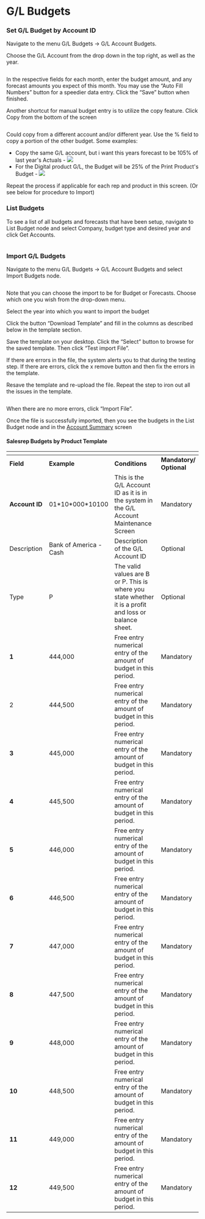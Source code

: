 # G/L Budgets

### Set G/L Budget by Account ID

Navigate to the menu G/L Budgets -> G/L Account Budgets.

Choose the G/L Account from the drop down in the top right, as well as the year.

<figure><img src="../../.gitbook/assets/image (1096).png" alt=""><figcaption></figcaption></figure>

In the respective fields for each month, enter the budget amount, and any forecast amounts you expect of this month. You may use the “Auto Fill Numbers” button for a speedier data entry. Click the “Save” button when finished.

Another shortcut for manual budget entry is to utilize the copy feature. Click Copy from the bottom of the screen

<figure><img src="../../.gitbook/assets/image (906).png" alt=""><figcaption></figcaption></figure>

Could copy from a different account and/or different year. Use the % field to copy a portion of the other budget. Some examples:

* Copy the same G/L account, but i want this years forecast to be 105% of last year's Actuals - ![](<../../.gitbook/assets/image (152).png>)
* For the Digital product G/L, the Budget will be 25% of the Print Product's Budget - ![](<../../.gitbook/assets/image (1506).png>)

Repeat the process if applicable for each rep and product in this screen. (Or see below for procedure to Import)

### List Budgets <a href="#_toc78201764" id="_toc78201764"></a>

To see a list of all budgets and forecasts that have been setup, navigate to List Budget node and select Company, budget type and desired year and click Get Accounts.

<figure><img src="../../.gitbook/assets/image (1536).png" alt=""><figcaption></figcaption></figure>

### Import G/L Budgets <a href="#_toc78201764" id="_toc78201764"></a>

Navigate to the menu G/L Budgets -> G/L Account Budgets and select Import Budgets node.

<figure><img src="../../.gitbook/assets/image (1544).png" alt=""><figcaption></figcaption></figure>

Note that you can choose the import to be for Budget or Forecasts. Choose which one you wish from the drop-down menu.

Select the year into which you want to import the budget

Click the button “Download Template” and fill in the columns as described below in the template section.

Save the template on your desktop. Click the “Select” button to browse for the saved template. Then click “Test import File”.

If there are errors in the file, the system alerts you to that during the testing step. If there are errors, click the x remove button and then fix the errors in the template.

Resave the template and re-upload the file. Repeat the step to iron out all the issues in the template.

<figure><img src="../../.gitbook/assets/image (840).png" alt=""><figcaption></figcaption></figure>

When there are no more errors, click “Import File”.

Once the file is successfully imported, then you see the budgets in the List Budget node and in the [Account Summary](accounts/g-l-account-summary.md) screen

#### Salesrep Budgets by Product Template <a href="#_toc78201765" id="_toc78201765"></a>

<table data-header-hidden><thead><tr><th width="117"></th><th width="154"></th><th width="306"></th><th></th></tr></thead><tbody><tr><td><strong>Field</strong></td><td><strong>Example</strong></td><td><strong>Conditions</strong></td><td><strong>Mandatory/ Optional</strong></td></tr><tr><td><strong>Account ID</strong></td><td>01*10*000*10100</td><td>This is the G/L Account ID as it is in the system in the G/L Account Maintenance Screen</td><td>Mandatory</td></tr><tr><td>Description</td><td>Bank of America - Cash</td><td>Description of the G/L Account ID</td><td>Optional</td></tr><tr><td>Type</td><td>P</td><td>The valid values are B or P. This is where you state whether it is a profit and loss or balance sheet.</td><td>Optional</td></tr><tr><td><strong>1</strong></td><td>444,000</td><td>Free entry numerical entry of the amount of budget in this period.</td><td>Mandatory</td></tr><tr><td>2</td><td>444,500</td><td>Free entry numerical entry of the amount of budget in this period.</td><td>Mandatory</td></tr><tr><td><strong>3</strong></td><td>445,000</td><td>Free entry numerical entry of the amount of budget in this period.</td><td>Mandatory</td></tr><tr><td><strong>4</strong></td><td>445,500</td><td>Free entry numerical entry of the amount of budget in this period.</td><td>Mandatory</td></tr><tr><td><strong>5</strong></td><td>446,000</td><td>Free entry numerical entry of the amount of budget in this period.</td><td>Mandatory</td></tr><tr><td><strong>6</strong></td><td>446,500</td><td>Free entry numerical entry of the amount of budget in this period.</td><td>Mandatory</td></tr><tr><td><strong>7</strong></td><td>447,000</td><td>Free entry numerical entry of the amount of budget in this period.</td><td>Mandatory</td></tr><tr><td><strong>8</strong></td><td>447,500</td><td>Free entry numerical entry of the amount of budget in this period.</td><td>Mandatory</td></tr><tr><td><strong>9</strong></td><td>448,000</td><td>Free entry numerical entry of the amount of budget in this period.</td><td>Mandatory</td></tr><tr><td><strong>10</strong></td><td>448,500</td><td>Free entry numerical entry of the amount of budget in this period.</td><td>Mandatory</td></tr><tr><td><strong>11</strong></td><td>449,000</td><td>Free entry numerical entry of the amount of budget in this period.</td><td>Mandatory</td></tr><tr><td><strong>12</strong></td><td>449,500</td><td>Free entry numerical entry of the amount of budget in this period.</td><td>Mandatory</td></tr></tbody></table>
